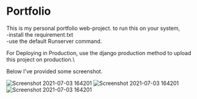 # Portfolio
This is my personal portfolio web-project.
to run this on your system,\
-install the requirement.txt\
-use the default Runserver command.

For Deploying in Production, use the django production method to upload this project on production.\

Below I've provided some screenshot.

![Screenshot 2021-07-03 164201](https://user-images.githubusercontent.com/43509085/124351688-9f514d80-dc1d-11eb-916b-eb3909eb7c9d.png)
![Screenshot 2021-07-03 164201](https://user-images.githubusercontent.com/43509085/124351702-c0b23980-dc1d-11eb-9497-f18ae1280808.png)
![Screenshot 2021-07-03 164201](https://user-images.githubusercontent.com/43509085/124351720-d889bd80-dc1d-11eb-8583-778dbc9f768c.png)

